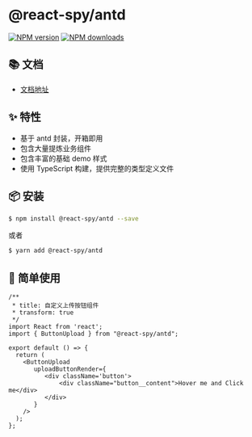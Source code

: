 # @react-spy/antd

[![NPM version](https://img.shields.io/npm/v/@react-spy/antd.svg?style=flat)](https://npmjs.org/package/@react-spy/antd)
[![NPM downloads](http://img.shields.io/npm/dm/@react-spy/antd.svg?style=flat)](https://npmjs.org/package/@react-spy/antd)

## 📚 文档

- [文档地址](https://antd-react-spy.vercel.app/)

## ✨ 特性

- 基于 antd 封装，开箱即用
- 包含大量提炼业务组件
- 包含丰富的基础 demo 样式
- 使用 TypeScript 构建，提供完整的类型定义文件

## 📦 安装

```bash
$ npm install @react-spy/antd --save
```
或者
```bash
$ yarn add @react-spy/antd
```

## 🔨 简单使用

```tsx
/**
 * title: 自定义上传按钮组件
 * transform: true
 */
import React from 'react';
import { ButtonUpload } from "@react-spy/antd";

export default () => {
  return (
    <ButtonUpload
       uploadButtonRender={
          <div className='button'>
              <div className="button__content">Hover me and Click me</div>
          </div>
       }
    />
  );
};
```